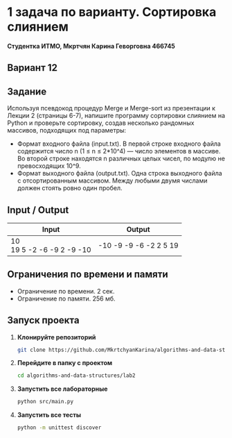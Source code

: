 # 1 задача по варианту. Сортировка слиянием
**Студентка ИТМО,  Мкртчян Карина Геворговна  466745**  

## Вариант 12

## Задание
Используя псевдокод процедур Merge и Merge-sort из презентации к Лекции 2 (страницы 6-7), напишите программу сортировки слиянием на Python и
проверьте сортировку, создав несколько рандомных массивов, подходящих
под параметры:
- Формат входного файла (input.txt). В первой строке входного файла
содержится число n (1 ≤ n ≤ 2*10^4) — число элементов в массиве.
Во второй строке находятся n различных целых чисел, по модулю не
превосходящих 10^9.
- Формат выходного файла (output.txt). Одна строка выходного файла
с отсортированным массивом. Между любыми двумя числами должен
стоять ровно один пробел.

  
## Input / Output 

| Input                         |  Output                |
|-------------------------------|------------------------|
| 10<br/>19 5 -2 -6 -9 2 -9 -10 | -10 -9 -9 -6 -2 2 5 19 |


## Ограничения по времени и памяти

- Ограничение по времени. 2 сек.
- Ограничение по памяти. 256 мб.


## Запуск проекта
1. **Клонируйте репозиторий**
   ```bash
   git clone https://github.com/MkrtchyanKarina/algorithms-and-data-structures.git
   ```
2. **Перейдите в папку с проектом**
   ```bash
   cd algorithms-and-data-structures/lab2
   ```
3. **Запустить все лабораторные**
    ```bash
   python src/main.py
   ```
4. **Запустить все тесты**
    ```bash
   python -m unittest discover
   ```